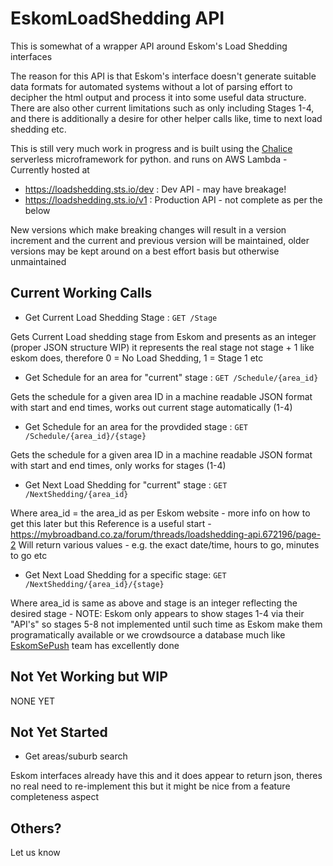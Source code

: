 # EskomLoadShedding API

This is somewhat of a wrapper API around Eskom's Load Shedding interfaces

The reason for this API is that Eskom's interface doesn't generate suitable data formats for automated systems without a lot of parsing effort to decipher the html output and process it into some useful data structure. There are also other current limitations such as only including Stages 1-4, and there is additionally a desire for other helper calls like, time to next load shedding etc.

This is still very much work in progress and is built using the [Chalice](https://github.com/aws/chalice) serverless microframework for python. and runs on AWS Lambda - Currently hosted at

* https://loadshedding.sts.io/dev : Dev API - may have breakage!
* https://loadshedding.sts.io/v1 : Production API - not complete as per the below

New versions which make breaking changes will result in a version increment and the current and previous version will be maintained, older versions may be kept around on a best effort basis but otherwise unmaintained

## Current Working Calls

* Get Current Load Shedding Stage : `GET /Stage`

Gets Current Load shedding stage from Eskom and presents as an integer (proper JSON structure WIP) it represents the real stage not stage + 1 like eskom does, therefore 0 = No Load Shedding, 1 = Stage 1 etc

* Get Schedule for an area for "current" stage : `GET /Schedule/{area_id}`

Gets the schedule for a given area ID in a machine readable JSON format with start and end times, works out current stage automatically (1-4)

* Get Schedule for an area for the provdided stage : `GET /Schedule/{area_id}/{stage}`

Gets the schedule for a given area ID in a machine readable JSON format with start and end times, only works for stages (1-4)

* Get Next Load Shedding for "current" stage : `GET /NextShedding/{area_id}`

Where area_id = the area_id as per Eskom website - more info on how to get this later but this Reference is a useful start - https://mybroadband.co.za/forum/threads/loadshedding-api.672196/page-2
Will return various values - e.g. the exact date/time, hours to go, minutes to go etc

* Get Next Load Shedding for a specific stage: `GET /NextShedding/{area_id}/{stage}`

Where area_id is same as above and stage is an integer reflecting the desired stage - NOTE: Eskom only appears to show stages 1-4 via their "API's" so stages 5-8 not implemented until such time as Eskom make them programatically available or we crowdsource a database much like [EskomSePush](https://sepush.co.za/) team has excellently done

## Not Yet Working but WIP

NONE YET

## Not Yet Started

* Get areas/suburb search

Eskom interfaces already have this and it does appear to return json, theres no real need to re-implement this but it might be nice from a feature completeness aspect

## Others?
Let us know